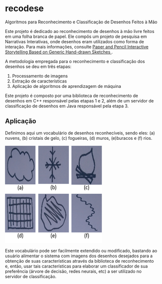 # recodese
Algoritmos para Reconhecimento e Classificação de Desenhos Feitos à Mão

Este projeto é dedicado ao reconhecimento de desenhos à mão livre feitos em uma folha branca de papel. Ele compôs um projeto de pesquisa em Narrativas Interativas, onde desenhos eram utilizados como forma de interação. Para mais informações, consulte [Paper and Pencil Interactive Storytelling
Based on Generic Hand-drawn Sketches
](http://www.sbgames.org/sbgames2017/papers/ComputacaoShort/174585.pdf).

A metodologia empregada para o reconhecimento e classificação dos desenhos se deu em três etapas:
1) Processamento de imagens
2) Extração de características
3) Aplicação de algoritmos de aprendizagem de máquina

Este projeto é composto por uma biblioteca de reconhecimento de desenhos em C++ responsável pelas etapas 1 e 2, além de um servidor de classificação de desenhos em Java responsável pela etapa 3.

## Aplicação

Definimos aqui um vocabulário de desenhos reconhecíveis, sendo eles: (a) nuvens, (b) cristais de gelo, (c) fogueiras, (d) muros, (e)buracos e (f) rios. 
<br><br>
<img src="https://github.com/thiago-franco/recodese/blob/master/Imagem9.png" width="320" height="320"/>

Este vocabulário pode ser facilmente extendido ou modificado, bastando ao usuário alimentar o sistema com imagens dos desenhos desejados para a obtenção de suas características através da biblioteca de reconhecimento e, então, usar tais características para elaborar um classificador de sua preferência (árvore de decisão, redes neurais, etc) a ser utilizado no servidor de classificação.
